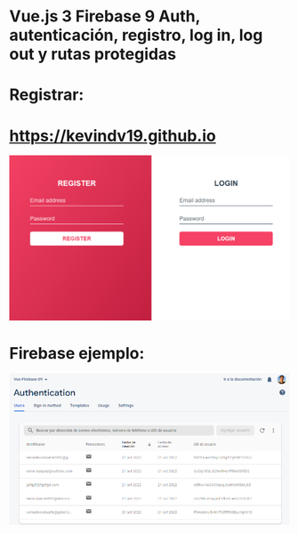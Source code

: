 # Vue.js 3 Firebase 9 Auth, autenticación, registro, log in, log out y rutas protegidas

# Registrar:

# https://kevindv19.github.io

<img src="registro.png">

# Firebase ejemplo:

<img src="Firebase.png">




